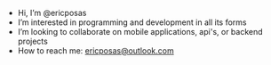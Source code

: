 - Hi, I’m @ericposas
- I’m interested in programming and development in all its forms
- I’m looking to collaborate on mobile applications, api's, or backend projects
- How to reach me: ericposas@outlook.com

<!---
ericposas/ericposas is a ✨ special ✨ repository because its `README.md` (this file) appears on your GitHub profile.
You can click the Preview link to take a look at your changes.
--->
